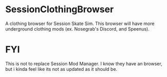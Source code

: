 # SessionClothingBrowser
A clothing browser for Session Skate Sim. This browser will have more underground clothing mods (ex. Nosegrab's Discord, and Speenus).

# FYI
This is not to replace Session Mod Manager. I know they have an browser, but i kinda feel like its not as updated as it should be.
